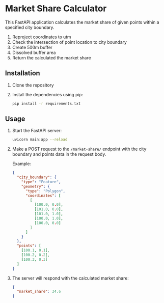 # Market Share Calculator

This FastAPI application calculates the market share of given points within a specified city boundary.

1. Reproject coordinates to utm
2. Check the intersection of point location to city boundary
3. Create 500m buffer 
4. Dissolved buffer area
5. Return the calculated the market share

## Installation

1. Clone the repository

2. Install the dependencies using pip:

    ```bash
    pip install -r requirements.txt
    ```

## Usage

1. Start the FastAPI server:

    ```bash
    uvicorn main:app --reload
    ```

2. Make a POST request to the `/market-share/` endpoint with the city boundary and points data in the request body.

    Example:

    ```json
    {
      "city_boundary": {
        "type": "Feature",
        "geometry": {
          "type": "Polygon",
          "coordinates": [
            [
              [100.0, 0.0],
              [101.0, 0.0],
              [101.0, 1.0],
              [100.0, 1.0],
              [100.0, 0.0]
            ]
          ]
        }
      },
      "points": [
        [100.1, 0.1],
        [100.2, 0.2],
        [100.3, 0.3]
      ]
    }
    ```

3. The server will respond with the calculated market share:

    ```json
    {
      "market_share": 34.6
    }
    ```